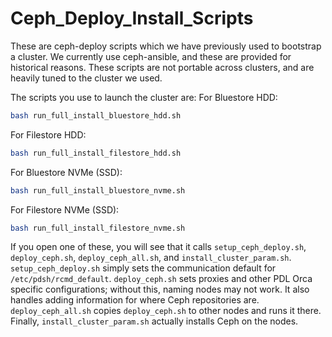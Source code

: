 # Ceph_Deploy_Install_Scripts
These are ceph-deploy scripts which we have previously used to bootstrap a
cluster.
We currently use ceph-ansible, and these are provided for historical reasons.
These scripts are not portable across clusters, and are heavily tuned to the
cluster we used.

The scripts you use to launch the cluster are:
For Bluestore HDD:
```bash
bash run_full_install_bluestore_hdd.sh
```
For Filestore HDD:
```bash
bash run_full_install_filestore_hdd.sh
```
For Bluestore NVMe (SSD):
```bash
bash run_full_install_bluestore_nvme.sh
```
For Filestore NVMe (SSD):
```bash
bash run_full_install_filestore_nvme.sh
```

If you open one of these, you will see that it calls ``setup_ceph_deploy.sh``,
``deploy_ceph.sh``, ``deploy_ceph_all.sh``, and ``install_cluster_param.sh``.
``setup_ceph_deploy.sh`` simply sets the communication default for `/etc/pdsh/rcmd_default`.
``deploy_ceph.sh`` sets proxies and other PDL Orca specific configurations;
without this, naming nodes may not work.
It also handles adding information for where Ceph repositories are.
``deploy_ceph_all.sh`` copies ``deploy_ceph.sh`` to other nodes and runs it
there.
Finally, ``install_cluster_param.sh`` actually installs Ceph on the nodes.
